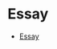Essay
================

  
- [Essay](https://github.com/Cathalmathers98/Website/blob/gh-pages/index.html)  
